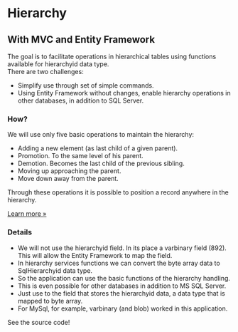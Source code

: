 # Hierarchy
## With MVC and Entity Framework

The goal is to facilitate operations in hierarchical tables using functions available for hierarchyid data type.  
There are two challenges:

*   Simplify use through set of simple commands.
*   Using Entity Framework without changes, enable hierarchy operations in other databases, in addition to SQL Server.

### How?

We will use only five basic operations to maintain the hierarchy:

*   Adding a new element (as last child of a given parent).
*   Promotion. To the same level of his parent.
*   Demotion. Becomes the last child of the previous sibling.
*   Moving up approaching the parent.
*   Move down away from the parent.

Through these operations it is possible to position a record anywhere in the hierarchy.

[Learn more »](https://www.youtube.com/embed/zuqZCAz7P88)

### Details

*   We will not use the hierarchyid field. In its place a varbinary field (892). This will allow the Entity Framework to map the field.
*   In hierarchy services functions we can convert the byte array data to SqlHierarchyid data type.
*   So the application can use the basic functions of the hierarchy handling.
*   This is even possible for other databases in addition to MS SQL Server.
*   Just use to the field that stores the hierarchyid data, a data type that is mapped to byte array.
*   For MySql, for example, varbinary (and blob) worked in this application.

See the source code!
 
